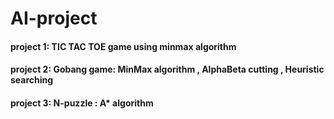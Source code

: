 # AI-project
<h4>project 1: TIC TAC TOE game using minmax algorithm</h4>
<h4>project 2: Gobang game: MinMax algorithm , AlphaBeta cutting , Heuristic searching</h4>
<h4>project 3: N-puzzle : A* algorithm</h4>
